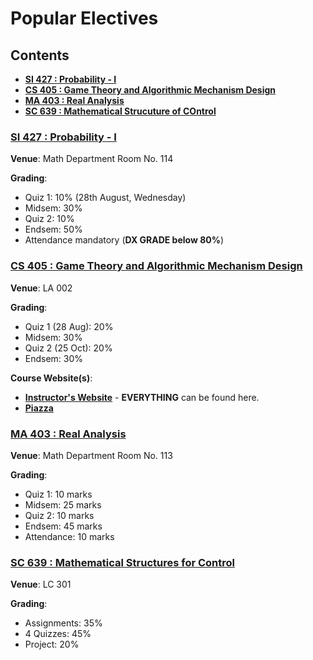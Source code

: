 # Popular Electives

## Contents

- [**SI 427 : Probability - I**](#si-427--probability---i)
- [**CS 405 : Game Theory and Algorithmic Mechanism Design**](#cs-405--game-theory-and-algorithmic-mechanism-design)
- [**MA 403 : Real Analysis**](#ma-403--real-analysis)
- [**SC 639 : Mathematical Strucuture of COntrol**](sc-639--mathematical-strucutre-of-control)


### [SI 427 : Probability - I](SI427)

**Venue**: Math Department Room No. 114

**Grading**:

- Quiz 1: 10% (28th August, Wednesday)
- Midsem: 30%
- Quiz 2: 10%
- Endsem: 50%
- Attendance mandatory (**DX GRADE below 80%**)

### [CS 405 : Game Theory and Algorithmic Mechanism Design](CS405)

**Venue**: LA 002

**Grading**:

- Quiz 1 (28 Aug): 20%
- Midsem: 30%
- Quiz 2 (25 Oct): 20%
- Endsem: 30%

**Course Website(s)**:

- [**Instructor's Website**](https://www.cse.iitb.ac.in/~swaprava/cs6001_07_2024.html) - **EVERYTHING** can be found here.
- [**Piazza**](https://piazza.com/iit_bombay/fall2024/cs6001cs405)

### [MA 403 : Real Analysis](MA403)

**Venue**: Math Department Room No. 113

**Grading**:

- Quiz 1: 10 marks
- Midsem: 25 marks
- Quiz 2: 10 marks
- Endsem: 45 marks
- Attendance: 10 marks

### [SC 639 : Mathematical Structures for Control](SC639)

**Venue**: LC 301

**Grading**:
- Assignments: 35%
- 4 Quizzes:   45%
- Project:     20%
